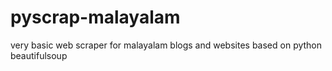 # pyscrap-malayalam
very basic web scraper for malayalam blogs and websites based on python beautifulsoup


